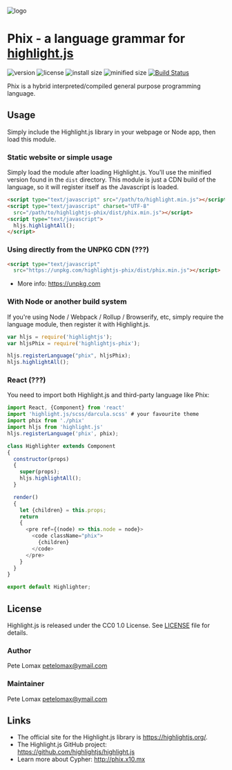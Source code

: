 ![logo](ok.ico)

# Phix - a language grammar for [highlight.js](https://highlightjs.org/)

![version](https://badgen.net/npm/v/highlightjs-cypher) ![license](https://badgen.net/badge/license/CC0%201.0/blue)
![install size](https://badgen.net/packagephobia/install/highlightjs-cypher) ![minified size](https://badgen.net/bundlephobia/min/highlightjs-cypher)
[![Build Status](https://travis-ci.com/highlightjs/highlightjs-cypher.svg?branch=master)](https://travis-ci.com/highlightjs/highlightjs-cypher)

Phix is a hybrid interpreted/compiled general purpose programming language.

## Usage

Simply include the Highlight.js library in your webpage or Node app, then load this module.

### Static website or simple usage

Simply load the module after loading Highlight.js. You'll use the minified version found in the `dist` directory. This module is just a CDN build of the language, so it will register itself as the Javascript is loaded.

```html
<script type="text/javascript" src="/path/to/highlight.min.js"></script>
<script type="text/javascript" charset="UTF-8"
  src="/path/to/highlightjs-phix/dist/phix.min.js"></script>
<script type="text/javascript">
  hljs.highlightAll();
</script>
```

### Using directly from the UNPKG CDN (???)

```html
<script type="text/javascript"
  src="https://unpkg.com/highlightjs-phix/dist/phix.min.js"></script>
```

- More info: <https://unpkg.com>

### With Node or another build system

If you're using Node / Webpack / Rollup / Browserify, etc, simply require the language module, then register it with Highlight.js.

```javascript
var hljs = require('highlightjs');
var hljsPhix = require('highlightjs-phix');

hljs.registerLanguage("phix", hljsPhix);
hljs.highlightAll();
```

### React (???)

You need to import both Highlight.js and third-party language like Phix:

```js
import React, {Component} from 'react'
import 'highlight.js/scss/darcula.scss' # your favourite theme
import phix from './phix'
import hljs from 'highlight.js'
hljs.registerLanguage('phix', phix);

class Highlighter extends Component
{
  constructor(props)
  {
    super(props);
    hljs.highlightAll();
  }

  render()
  {
    let {children} = this.props;
    return
    {
      <pre ref={(node) => this.node = node}>
        <code className="phix">
          {children}
        </code>
      </pre>
    }
  }
}

export default Highlighter;
```

## License

Highlight.js is released under the CC0 1.0 License. See [LICENSE][1] file
for details.

### Author

Pete Lomax <petelomax@ymail.com>

### Maintainer

Pete Lomax <petelomax@ymail.com>

## Links

- The official site for the Highlight.js library is <https://highlightjs.org/>.
- The Highlight.js GitHub project: <https://github.com/highlightjs/highlight.js>
- Learn more about Cypher: <http://phix.x10.mx>

[1]: https://github.com/highlightjs/highlightjs-phix/blob/master/LICENSE
